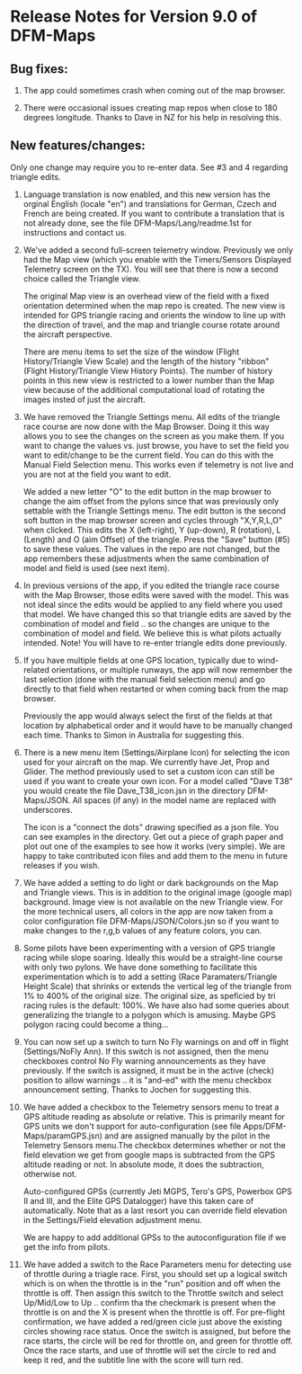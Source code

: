 # Release Notes for Version 9.0 of DFM-Maps

## Bug fixes:

1. The app could sometimes crash when coming out of the map browser.

2. There were occasional issues creating map repos when close to 180
degrees longitude. Thanks to Dave in NZ for his help in resolving this.

## New features/changes:

Only one change may require you to re-enter data. See #3 and 4 regarding
triangle edits.

1. Language translation is now enabled, and this new version has the
orginal English (locale "en") and translations for German, Czech and French are
being created. If you want to contribute a translation that is not already done, see
the file DFM-Maps/Lang/readme.1st for instructions and contact us.

2. We've added a second full-screen telemetry window. Previously we
only had the Map view (which you enable with the Timers/Sensors
Displayed Telemetry screen on the TX). You will see that there is now
a second choice called the Triangle view.

	The original Map view is
an overhead view of the field with a fixed
orientation determined when the map repo is created. The new view is
intended for GPS triangle racing and orients the window to line up
with the direction of travel, and the map and triangle course rotate
around the aircraft perspective.

	There are menu items to set the size
of the window (Flight History/Triangle View Scale) and the length of the history "ribbon"
(Flight History/Triangle View History Points). The number of
history points in this new view is restricted to a lower number than the Map
view because of the additional computational load of rotating the
images insted of just the aircraft.

3. We have removed the Triangle Settings menu. All edits of the
triangle race course are now done with the Map Browser. Doing it this
way allows you to see the changes on the screen as you make them. If
you want to change the values vs. just browse, you have to set the
field you want to edit/change to be the current field. You can do this
with the Manual Field Selection menu. This works even if telemetry is
not live and you are not at the field you want to edit.

	We added a new letter "O" to the edit button in the map browser to
change the aim offset from the pylons since that was previously only
settable with the Triangle Settings menu.  The edit button is the
second soft button in the map browser screen and cycles through
"X,Y,R,L,O" when clicked. This edits the X (left-right), Y (up-down),
R (rotation), L (Length) and O (aim Offset) of the triangle. Press the
"Save" button (#5) to save these values. The values in the repo are
not changed, but the app remembers these adjustments when the same
combination of model and field is used (see next item).

4. In previous versions of the app, if you edited the triangle race
course with the Map Browser, those edits were saved with the model. This
was not ideal since the edits would be applied to any field where you
used that model. We have changed this so that triangle edits are saved
by the combination of model and field .. so the changes are unique to
the combination of model and field. We believe this is what pilots
actually intended. Note! You will have to re-enter triangle edits done
previously.

5. If you have multiple fields at one GPS location, typically due to
wind-related orientations, or multiple runways, the app will now
remember the last selection (done with the manual field selection menu)
and go directly to that field when restarted or when coming back from
the map browser.

	Previously the app would always select the first of the fields at that
location by alphabetical order and it would have to be manually
changed each time. Thanks to Simon in Australia for suggesting this.

6. There is a new menu item (Settings/Airplane Icon) for selecting the
icon used for your aircraft on the map. We currently have Jet, Prop and
Glider. The method previously used to set a custom icon can still be
used if you want to create your own icon. For a model called "Dave T38"
you would create the file Dave_T38_icon.jsn in the directory
DFM-Maps/JSON. All spaces (if any) in the model name are replaced with
underscores.

	The icon is a "connect the dots" drawing specified as a json file. You
can see examples in the directory. Get out a piece of graph paper and
plot out one of the examples to see how it works (very simple). We are
happy to take contributed icon files and add them to the menu in
future releases if you wish.

7. We have added a setting to do light or dark backgrounds on the Map
and Triangle views. This is in addition to the original image (google
map) background. Image view is not available on the new Triangle view.
For the more technical users, all colors in the app are now taken from a
color configuration file DFM-Maps/JSON/Colors.jsn so if you want to make
changes to the r,g,b values of any feature colors, you can.

8. Some pilots have been experimenting with a version of GPS triangle
racing while slope soaring. Ideally this would be a straight-line course
with only two pylons. We have done something to facilitate this
experimentation which is to add a setting (Race Paramaters/Triangle
Height Scale) that shrinks or extends the vertical leg of the triangle
from 1% to 400% of the original size. The original size, as speficied by
tri racing rules is the default: 100%. We have also had some queries
about generalizing the triangle to a polygon which is amusing. Maybe GPS
polygon racing could become a thing...

9. You can now set up a switch to turn No Fly warnings on and off in
flight (Settings/NoFly Ann). If this switch is not assigned, then the
menu checkboxes control No Fly warning announcements as they have
previously. If the switch is assigned, it must be in the active (check)
position to allow warnings .. it is "and-ed" with the menu checkbox
announcement setting. Thanks to Jochen for suggesting this.

10. We have added a checkbox to the Telemetry sensors menu to treat a
GPS altitude reading as absolute or relative. This is primarily meant
for GPS units we don't support for auto-configuration (see file
Apps/DFM-Maps/paramGPS.jsn) and are assigned manually by the pilot in
the Telemetry Sensors menu.The checkbox determines whether or not the field elevation we get from
google maps is subtracted from the GPS altitude reading or not. In
absolute mode, it does the subtraction, otherwise not.

	Auto-configured
GPSs (currently Jeti MGPS, Tero's GPS, Powerbox GPS II and III, and
the Elite GPS Datalogger) have this taken care of automatically. Note that as a last resort you can override field elevation in the
Settings/Field elevation adjustment menu.

	We are happy to add
additional GPSs to the autoconfiguration file if we get the info from
pilots.

11. We have added a switch to the Race Parameters menu for detecting use of throttle
	during a triagle race. First, you should set up a logical switch which is on when the throttle is in the "run" position and off when the throttle is off. Then assign this switch to the Throttle switch and select Up/Mid/Low to Up .. confirm tha the checkmark is present when the throttle is on and the X is present when the throttle is off. For pre-flight confirmation, we have added a red/green cicle just above the existing circles showing race status. Once the switch is assigned, but before the race starts, the circle will be red for throttle on, and green for throttle off. Once the race starts, and use of throttle will set the circle to red and keep it red, and the subtitle line with the score will turn red.
	
